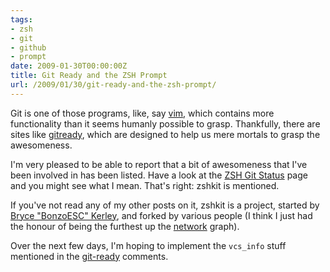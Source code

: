 ```yaml
---
tags:
- zsh
- git
- github
- prompt
date: 2009-01-30T00:00:00Z
title: Git Ready and the ZSH Prompt
url: /2009/01/30/git-ready-and-the-zsh-prompt/
---
```


Git is one of those programs, like, say [vim](http://www.vim.org/ "welcome home : vim online"), which contains more functionality than it seems humanly possible to grasp. Thankfully, there are sites like [gitready](http://gitready.com/ "git ready &raquo; daily tips for the noob to the guru"), which are designed to help us mere mortals to grasp the awesomeness.

I'm very pleased to be able to report that a bit of awesomeness that I've been involved in has been listed. Have a look at the [ZSH Git Status](http://gitready.com/advanced/2009/01/28/zsh-git-status.html "git ready &raquo; zsh git status") page and you might see what I mean. That's right: zshkit is mentioned.

If you've not read any of my other posts on it, zshkit is a project, started by [Bryce "BonzoESC" Kerley](http://brycekerley.net/chronicle/ "Bryce Kerley"), and forked by various people (I think I just had the honour of being the furthest up the [network](http://github.com/bkerley/zshkit/network "The zshkit Network - GitHub") graph). 

Over the next few days, I'm hoping to implement the `vcs_info` stuff mentioned in the [git-ready](http://gitready.com/advanced/2009/01/28/zsh-git-status.html "git ready &raquo; zsh git status") comments.
